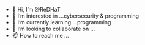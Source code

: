- 👋 Hi, I’m @ReDHaT
- 👀 I’m interested in ...cybersecurity & programming 
- 🌱 I’m currently learning ...programming 
- 💞️ I’m looking to collaborate on ...
- 📫 How to reach me ...

<!---
Ashan3461/Ashan3461 is a ✨ special ✨ repository because its `README.md` (this file) appears on your GitHub profile.
You can click the Preview link to take a look at your changes.
--->
